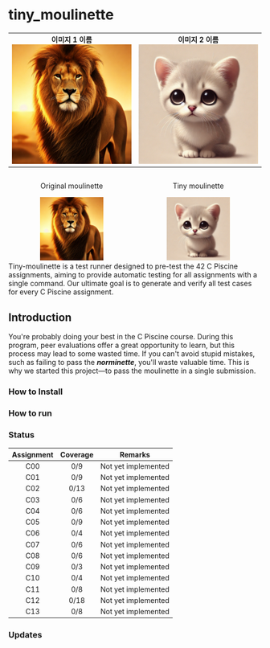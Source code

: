 # tiny_moulinette
<table>
  <tr>
    <td align="center">
      <strong>이미지 1 이름</strong><br>
      <img src="images/moulinette.webp" alt="이미지 1" width="300"/>
    </td>
    <td align="center">
      <strong>이미지 2 이름</strong><br>
      <img src="images/tiny_moulinette.webp" alt="이미지 2" width="300"/>
    </td>
  </tr>
</table>
<div style="display: flex;">
  <div style="width: 50%; text-align: center;">
    <p>Original moulinette</p>
    <img src="images/moulinette.webp" alt="moulinette" style="width: 50%;">
  </div>
  <div style="width: 50%; text-align: center;">
    <p>Tiny moulinette</p>
    <img src="images/tiny_moulinette.webp" alt="tiny_moulinette" style="width: 50%;">
  </div>
</div>
Tiny-moulinette is a test runner designed to pre-test the 42 C Piscine assignments, aiming to provide automatic testing for all assignments with a single command. Our ultimate goal is to generate and verify all test cases for every C Piscine assignment.

## Introduction
You're probably doing your best in the C Piscine course. During this program, peer evaluations offer a great opportunity to learn, but this process may lead to some wasted time. If you can't avoid stupid mistakes, such as failing to pass the ***norminette***, you'll waste valuable time. This is why we started this project—to pass the moulinette in a single submission.

### How to Install

### How to run

### Status
| Assignment    | Coverage  | Remarks               |
|:-------------:|:---------:|:---------------------:|
| C00           | 0/9       | Not yet implemented   |
| C01           | 0/9       | Not yet implemented   |
| C02           | 0/13      | Not yet implemented   |
| C03           | 0/6       | Not yet implemented   |
| C04           | 0/6       | Not yet implemented   |
| C05           | 0/9       | Not yet implemented   |
| C06           | 0/4       | Not yet implemented   |
| C07           | 0/6       | Not yet implemented   |
| C08           | 0/6       | Not yet implemented   |
| C09           | 0/3       | Not yet implemented   |
| C10           | 0/4       | Not yet implemented   |
| C11           | 0/8       | Not yet implemented   |
| C12           | 0/18      | Not yet implemented   |
| C13           | 0/8       | Not yet implemented   |

### Updates